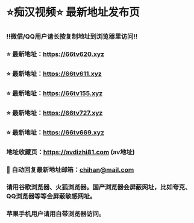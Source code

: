# ⭐️痴汉视频⭐️ 最新地址发布页

### ‼️微信/QQ用户请长按复制地址到浏览器里访问‼️

### ⭐️ 最新地址：https://66tv620.xyz

### ⭐️ 最新地址：https://66tv611.xyz

### ⭐️ 最新地址：https://66tv155.xyz

### ⭐️ 最新地址：https://66tv727.xyz

### ⭐️ 最新地址：https://66tv669.xyz



### 地址收藏页：https://avdizhi81.com (av地址)
### 📧 自动回复最新地址邮箱：chihan@mail.com
### 请用谷歌浏览器、火狐浏览器。国产浏览器会屏蔽网址，比如夸克、QQ浏览器等等会屏蔽敏感网址。
### 苹果手机用户请用自带浏览器访问。
